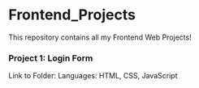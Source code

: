 # Frontend_Projects
This repository contains all my Frontend Web Projects!

### Project 1: Login Form
Link to Folder:
Languages: HTML, CSS, JavaScript
